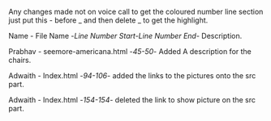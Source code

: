 Any changes made not on voice call
to get the coloured number line section just put this - before _ and then delete _ to get the highlight.

Name - File Name  -_Line Number Start-Line Number End_- Description.

Prabhav - seemore-americana.html  -_45-50_-  Added A description for the chairs.

Adwaith - Index.html -_94-106_-  added the links to the pictures onto the src part.

Adwaith - Index.html -_154-154_-  deleted the link to show picture on the src part. 